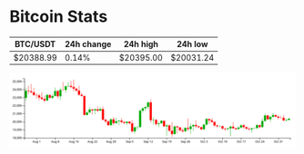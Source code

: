 # Bitcoin Stats

BTC/USDT|24h change|24h high|24h low|
|---|---|---|---|
|$20388.99|0.14%|$20395.00|$20031.24|

<img src="./chart.svg">
